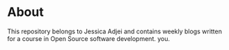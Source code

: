 # About 

This repository belongs to Jessica Adjei and contains weekly blogs written for a course in Open Source software development.
you.
